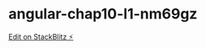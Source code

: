 # angular-chap10-l1-nm69gz

[Edit on StackBlitz ⚡️](https://stackblitz.com/edit/angular-chap10-l1-nm69gz)